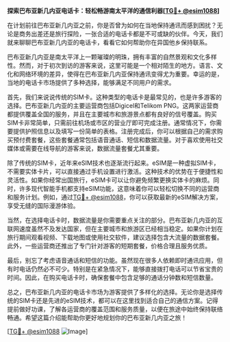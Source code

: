 **探索巴布亚新几内亚电话卡：轻松畅游南太平洋的通信利器[[TG💪+ @esim1088](https://t.me/s/esim1088)]**

在计划前往巴布亚新几内亚之前，你是否曾为如何在当地保持通讯而感到困扰？无论是商务出差还是旅行探险，一张合适的电话卡都是不可或缺的伙伴。今天，我们就来聊聊巴布亚新几内亚的电话卡，看看它如何帮助你在异国他乡保持联系。

巴布亚新几内亚是南太平洋上一颗璀璨的明珠，拥有丰富的自然景观和文化多样性。然而，对于初次到访的游客来说，这里可能是一个相对陌生的地方。语言、文化和网络环境的差异，使得在巴布亚新几内亚保持通讯变得尤为重要。幸运的是，当地的电话卡市场提供了多种选择，能够满足不同用户的需求。

首先，我们来说说传统的SIM卡。这种类型的电话卡是最常见的，也是许多游客的选择。巴布亚新几内亚的主要运营商包括Digicel和Telikom PNG。这两家运营商都提供覆盖全国的服务，并且在主要城市和旅游景点都有良好的信号覆盖。购买SIM卡非常简单，只需前往机场或市区的营业厅即可完成注册。通常情况下，你需要提供护照信息以及填写一份简单的表格。注册完成后，你可以根据自己的需求购买预付费套餐，这些套餐通常包括语音通话、短信和数据流量。对于喜欢使用社交媒体或需要在线导航的游客来说，数据流量套餐尤其重要。

除了传统的SIM卡，近年来eSIM技术也逐渐流行起来。eSIM是一种虚拟SIM卡，不需要实体卡片，可以直接通过手机设置进行激活。这种技术的优势在于便捷性和灵活性。如果你经常出国旅行，eSIM卡可以让你避免频繁更换实体卡的麻烦。同时，许多现代智能手机都支持eSIM功能，这意味着你可以轻松切换不同的运营商和服务计划。例如，通过[TG💪+ @esim1088](https://t.me/s/esim1088)，你可以获取最新的eSIM解决方案，享受无缝的国际漫游体验。

当然，在选择电话卡时，数据流量是你需要重点关注的部分。巴布亚新几内亚的互联网速度虽然不及发达国家，但在主要城市和旅游区已经相当稳定。如果你计划在旅行期间观看视频、下载地图或使用社交软件，建议选择包含大流量的数据套餐。此外，一些运营商还推出了专门针对游客的短期套餐，价格合理且服务优质。

最后，别忘了考虑语音通话和短信的功能。虽然现在很多人依赖即时通讯应用，但有时电话仍然必不可少。特别是在紧急情况下，能够直接拨打电话可以节省宝贵的时间。因此，在购买电话卡时，确保套餐中包含足够的通话分钟数和短信数量。

总之，巴布亚新几内亚的电话卡市场为游客提供了多样化的选择。无论你是选择传统的SIM卡还是先进的eSIM技术，都可以在这里找到适合自己的通信方案。记得提前做好功课，了解各运营商的覆盖范围和服务质量，以便在旅途中始终保持联络畅通。希望这篇介绍能帮助你更好地规划你的巴布亚新几内亚之旅！

[[TG💪+ @esim1088](https://t.me/s/esim1088) ![Image](https://i.postimg.cc/4NQfJmqS/Snipaste-2025-05-13-00-14-12.png)]